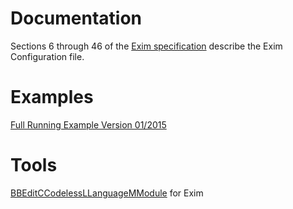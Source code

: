 Documentation
=============

Sections 6 through 46 of the [Exim
specification](http://exim.org/exim-html-4.50/doc/html/spec.html)
describe the Exim Configuration file.

Examples
========

[Full Running Example Version 01/2015](https://drive.google.com/open?id=0ByL79RGNiMu5aTI5bG1CWVlDVFU&authuser=0)

Tools
=====

[BBEditCCodelessLLanguageMModule](BBEdit_Codeless_Language_Module)
for Exim
